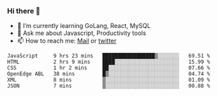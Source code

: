 ### Hi there 👋

- 🌱 I’m currently learning GoLang, React, MySQL
- 💬 Ask me about Javascript, Productivity tools 
- 📫 How to reach me: [Mail](mailto:kvaishak47@gmail.com) or [twitter](https://twitter.com/kvaish4k)

<!--START_SECTION:waka-->

```text
JavaScript     9 hrs 23 mins   █████████████████▒░░░░░░░   69.51 %
HTML           2 hrs 9 mins    ████░░░░░░░░░░░░░░░░░░░░░   15.99 %
CSS            1 hr 2 mins     ██░░░░░░░░░░░░░░░░░░░░░░░   07.66 %
OpenEdge ABL   38 mins         █▒░░░░░░░░░░░░░░░░░░░░░░░   04.74 %
XML            8 mins          ▒░░░░░░░░░░░░░░░░░░░░░░░░   01.09 %
JSON           7 mins          ▒░░░░░░░░░░░░░░░░░░░░░░░░   00.88 %
```

<!--END_SECTION:waka-->
